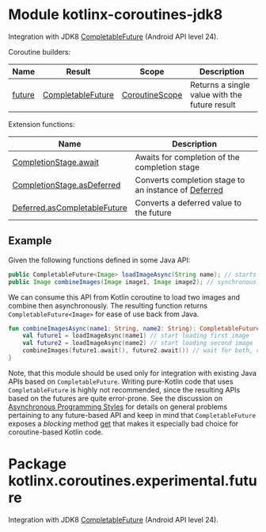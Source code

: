 # Module kotlinx-coroutines-jdk8

Integration with JDK8 [CompletableFuture] (Android API level 24).

Coroutine builders:

| **Name** | **Result**          | **Scope**        | **Description**
| -------- | ------------------- | ---------------- | ---------------
| [future] | [CompletableFuture] | [CoroutineScope] | Returns a single value with the future result 

Extension functions:

| **Name** | **Description**
| -------- | ---------------
| [CompletionStage.await][java.util.concurrent.CompletionStage.await] | Awaits for completion of the completion stage
| [CompletionStage.asDeferred][java.util.concurrent.CompletionStage.asDeferred] | Converts completion stage to an instance of [Deferred]
| [Deferred.asCompletableFuture][kotlinx.coroutines.experimental.Deferred.asCompletableFuture] | Converts a deferred value to the future

## Example

Given the following functions defined in some Java API:

```java
public CompletableFuture<Image> loadImageAsync(String name); // starts async image loading
public Image combineImages(Image image1, Image image2); // synchronously combines two images using some algorithm
```

We can consume this API from Kotlin coroutine to load two images and combine then asynchronously. 
The resulting function returns `CompletableFuture<Image>` for ease of use back from Java. 

```kotlin
fun combineImagesAsync(name1: String, name2: String): CompletableFuture<Image> = future {
    val future1 = loadImageAsync(name1) // start loading first image
    val future2 = loadImageAsync(name2) // start loading second image
    combineImages(future1.await(), future2.await()) // wait for both, combine, and return result
}
```

Note, that this module should be used only for integration with existing Java APIs based on `CompletableFuture`. 
Writing pure-Kotlin code that uses `CompletableFuture` is highly not recommended, since the resulting APIs based
on the futures are quite error-prone. See the discussion on 
[Asynchronous Programming Styles](https://github.com/Kotlin/kotlin-coroutines/blob/master/kotlin-coroutines-informal.md#asynchronous-programming-styles)
for details on general problems pertaining to any future-based API and keep in mind that `CompletableFuture` exposes
a _blocking_ method 
[get](https://docs.oracle.com/javase/8/docs/api/java/util/concurrent/Future.html#get--) 
that makes it especially bad choice for coroutine-based Kotlin code.

# Package kotlinx.coroutines.experimental.future

Integration with JDK8 [CompletableFuture] (Android API level 24).

[CompletableFuture]: https://docs.oracle.com/javase/8/docs/api/java/util/concurrent/CompletableFuture.html

<!--- MODULE kotlinx-coroutines-core -->
<!--- INDEX kotlinx.coroutines.experimental -->
[CoroutineScope]: https://kotlin.github.io/kotlinx.coroutines/kotlinx-coroutines-core/kotlinx.coroutines.experimental/-coroutine-scope/index.html
[Deferred]: https://kotlin.github.io/kotlinx.coroutines/kotlinx-coroutines-core/kotlinx.coroutines.experimental/-deferred/index.html
<!--- MODULE kotlinx-coroutines-jdk8 -->
<!--- INDEX kotlinx.coroutines.experimental.future -->
[future]: https://kotlin.github.io/kotlinx.coroutines/kotlinx-coroutines-jdk8/kotlinx.coroutines.experimental.future/kotlinx.coroutines.experimental.-coroutine-scope/future.html
[java.util.concurrent.CompletionStage.await]: https://kotlin.github.io/kotlinx.coroutines/kotlinx-coroutines-jdk8/kotlinx.coroutines.experimental.future/java.util.concurrent.-completion-stage/await.html
[java.util.concurrent.CompletionStage.asDeferred]: https://kotlin.github.io/kotlinx.coroutines/kotlinx-coroutines-jdk8/kotlinx.coroutines.experimental.future/java.util.concurrent.-completion-stage/as-deferred.html
[kotlinx.coroutines.experimental.Deferred.asCompletableFuture]: https://kotlin.github.io/kotlinx.coroutines/kotlinx-coroutines-jdk8/kotlinx.coroutines.experimental.future/kotlinx.coroutines.experimental.-deferred/as-completable-future.html
<!--- END -->
